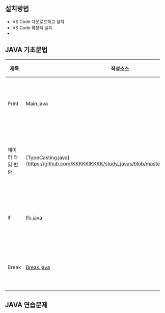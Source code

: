## 설치방법
- VS Code 다운로드하고 설치 
- VS Code 확장팩 설치 
- []()
## JAVA 기초문법
| 제목 | 작성소스 | 설명 | 비고 |
| --- | --- |--- | --- |
| Print | Main.java| 화면에 문자 출력 | |
| 데이터 타입 변환 | [TypeCasting.java] (https://github.com/KKKKKIKKKK/study_javas/blob/master/src/TypeCasting.java)| 데이터 타입을 변경 | --- |
| If | [Ifs.java](./src/Ifs.java)  |조건에 따라 분기 |  |
| Break |[Break.java](./src/Breaks.java) | 루프 탈출 문법 |  |

## JAVA 연습문제 

## 
